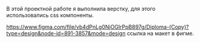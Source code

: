 В этой проектной работе я выполнила верстку, для этого использовались css компоненты.

https://www.figma.com/file/vb4dPnLg0NjOGIrPpB897g/Diploma-(Copy)?type=design&node-id=891-3857&mode=design ссылка на макет в фигме.